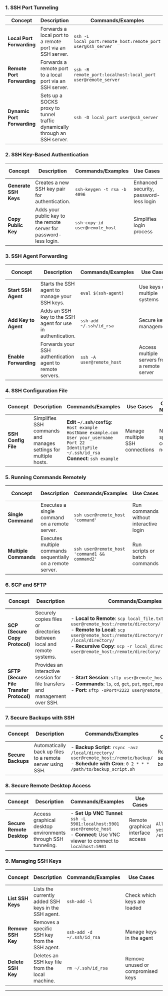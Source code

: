 
### **1. SSH Port Tunneling**

| **Concept**                    | **Description**                                                                                             | **Commands/Examples**                                                                                             | **Use Cases**                                        | **Config Needed**                 |
|--------------------------------|-------------------------------------------------------------------------------------------------------------|-------------------------------------------------------------------------------------------------------------------|------------------------------------------------------|-----------------------------------|
| **Local Port Forwarding**       | Forwards a local port to a remote port via an SSH server.                                                  | `ssh -L local_port:remote_host:remote_port user@ssh_server`                                                        | Access internal services, bypass firewalls          | No specific config needed          |
| **Remote Port Forwarding**      | Forwards a remote port to a local port via an SSH server.                                                  | `ssh -R remote_port:localhost:local_port user@remote_server`                                                        | Expose local services to remote systems             | `GatewayPorts yes` in `/etc/ssh/sshd_config` |
| **Dynamic Port Forwarding**     | Sets up a SOCKS proxy to tunnel traffic dynamically through an SSH server.                                 | `ssh -D local_port user@ssh_server`                                                                                | Secure browsing, bypass censorship                  | No specific config needed          |

### **2. SSH Key-Based Authentication**

| **Concept**                     | **Description**                                                                                             | **Commands/Examples**                                                                                             | **Use Cases**                                        | **Config Needed**               |
|---------------------------------|-------------------------------------------------------------------------------------------------------------|-------------------------------------------------------------------------------------------------------------------|------------------------------------------------------|---------------------------------|
| **Generate SSH Keys**           | Creates a new SSH key pair for authentication.                                                              | `ssh-keygen -t rsa -b 4096`                                                                                        | Enhanced security, password-less login              | No specific config needed        |
| **Copy Public Key**             | Adds your public key to the remote server for password-less login.                                           | `ssh-copy-id user@remote_host`                                                                                     | Simplifies login process                             | No specific config needed        |

### **3. SSH Agent Forwarding**

| **Concept**                     | **Description**                                                                                             | **Commands/Examples**                                                                                             | **Use Cases**                                        | **Config Needed**               |
|---------------------------------|-------------------------------------------------------------------------------------------------------------|-------------------------------------------------------------------------------------------------------------------|------------------------------------------------------|---------------------------------|
| **Start SSH Agent**             | Starts the SSH agent to manage your SSH keys.                                                               | `eval $(ssh-agent)`                                                                                               | Use keys on multiple systems                         | No specific config needed        |
| **Add Key to Agent**            | Adds an SSH key to the SSH agent for use in authentication.                                                  | `ssh-add ~/.ssh/id_rsa`                                                                                           | Secure key management                                | No specific config needed        |
| **Enable Forwarding**           | Forwards your SSH authentication agent to remote servers.                                                   | `ssh -A user@remote_host`                                                                                         | Access multiple servers from a remote server         | No specific config needed        |

### **4. SSH Configuration File**

| **Concept**                     | **Description**                                                                                             | **Commands/Examples**                                                                                             | **Use Cases**                                        | **Config Needed**               |
|---------------------------------|-------------------------------------------------------------------------------------------------------------|-------------------------------------------------------------------------------------------------------------------|------------------------------------------------------|---------------------------------|
| **SSH Config File**             | Simplifies SSH commands and manages settings for multiple hosts.                                           | **Edit `~/.ssh/config`**:<br> `Host example`<br> `HostName example.com`<br> `User your_username`<br> `Port 22`<br> `IdentityFile ~/.ssh/id_rsa`<br> **Connect**: `ssh example` | Manage multiple SSH connections                     | No specific config needed        |

### **5. Running Commands Remotely**

| **Concept**                     | **Description**                                                                                             | **Commands/Examples**                                                                                             | **Use Cases**                                        | **Config Needed**               |
|---------------------------------|-------------------------------------------------------------------------------------------------------------|-------------------------------------------------------------------------------------------------------------------|------------------------------------------------------|---------------------------------|
| **Single Command**              | Executes a single command on a remote server.                                                               | `ssh user@remote_host 'command'`                                                                                   | Run commands without interactive login              | No specific config needed        |
| **Multiple Commands**           | Executes multiple commands sequentially on a remote server.                                                 | `ssh user@remote_host 'command1 && command2'`                                                                      | Run scripts or batch commands                        | No specific config needed        |

### **6. SCP and SFTP**

| **Concept**                     | **Description**                                                                                             | **Commands/Examples**                                                                                             | **Use Cases**                                        | **Config Needed**               |
|---------------------------------|-------------------------------------------------------------------------------------------------------------|-------------------------------------------------------------------------------------------------------------------|------------------------------------------------------|---------------------------------|
| **SCP (Secure Copy Protocol)**  | Securely copies files or directories between local and remote systems.                                     | - **Local to Remote**: `scp local_file.txt user@remote_host:/remote/directory/`<br>- **Remote to Local**: `scp user@remote_host:/remote/directory/remote_file.txt /local/directory/`<br>- **Recursive Copy**: `scp -r local_directory/ user@remote_host:/remote/directory/` | File transfers, backups                                | No specific config needed        |
| **SFTP (Secure File Transfer Protocol)** | Provides an interactive session for file transfers and management over SSH.                              | - **Start Session**: `sftp user@remote_host`<br>- **Commands**: `ls`, `cd`, `get`, `put`, `mget`, `mput`<br>- **Port**: `sftp -oPort=2222 user@remote_host` | Interactive file management, resumable transfers       | No specific config needed        |

### **7. Secure Backups with SSH**

| **Concept**                     | **Description**                                                                                             | **Commands/Examples**                                                                                             | **Use Cases**                                        | **Config Needed**               |
|---------------------------------|-------------------------------------------------------------------------------------------------------------|-------------------------------------------------------------------------------------------------------------------|------------------------------------------------------|---------------------------------|
| **Secure Backups**              | Automatically back up files to a remote server using SSH.                                                   | - **Backup Script**: `rsync -avz /local/directory/ user@remote_host:/remote/backup/`<br>- **Schedule with Cron**: `0 2 * * * /path/to/backup_script.sh` | Regular secure backups                               | No specific config needed        |

### **8. Secure Remote Desktop Access**

| **Concept**                     | **Description**                                                                                             | **Commands/Examples**                                                                                             | **Use Cases**                                        | **Config Needed**               |
|---------------------------------|-------------------------------------------------------------------------------------------------------------|-------------------------------------------------------------------------------------------------------------------|------------------------------------------------------|---------------------------------|
| **Secure Remote Desktop**       | Access graphical desktop environments through SSH tunneling.                                               | - **Set Up VNC Tunnel**: `ssh -L 5901:localhost:5901 user@remote_host`<br>- **Connect**: Use VNC viewer to connect to `localhost:5901` | Remote graphical interface access                    | `AllowTcpForwarding yes` in `/etc/ssh/sshd_config` |

### **9. Managing SSH Keys**

| **Concept**                     | **Description**                                                                                             | **Commands/Examples**                                                                                             | **Use Cases**                                        | **Config Needed**               |
|---------------------------------|-------------------------------------------------------------------------------------------------------------|-------------------------------------------------------------------------------------------------------------------|------------------------------------------------------|---------------------------------|
| **List SSH Keys**               | Lists the currently added SSH keys in the SSH agent.                                                        | `ssh-add -l`                                                                                                      | Check which keys are loaded                         | No specific config needed        |
| **Remove SSH Key**              | Removes a specific SSH key from the SSH agent.                                                             | `ssh-add -d ~/.ssh/id_rsa`                                                                                         | Manage keys in the agent                             | No specific config needed        |
| **Delete SSH Key**              | Deletes an SSH key file from the local machine.                                                             | `rm ~/.ssh/id_rsa`                                                                                               | Remove unused or compromised keys                    | No specific config needed        |

---

